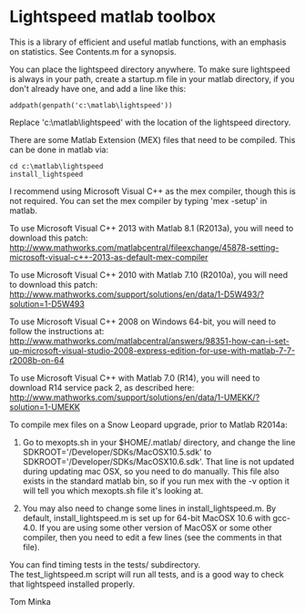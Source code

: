 Lightspeed matlab toolbox
=========================

This is a library of efficient and useful matlab functions, with an
emphasis on statistics.
See Contents.m for a synopsis.

You can place the lightspeed directory anywhere.
To make sure lightspeed is always in your path, create a startup.m
file in your matlab directory, if you don't already have one, and add
a line like this:

    addpath(genpath('c:\matlab\lightspeed'))

Replace 'c:\matlab\lightspeed' with the location of the lightspeed directory.

There are some Matlab Extension (MEX) files that need to be compiled.
This can be done in matlab via:

    cd c:\matlab\lightspeed
    install_lightspeed

I recommend using Microsoft Visual C++ as the mex compiler, though this is not required.  You can set the mex compiler by typing 'mex -setup' in matlab.

To use Microsoft Visual C++ 2013 with Matlab 8.1 (R2013a), you will need to download this patch:
http://www.mathworks.com/matlabcentral/fileexchange/45878-setting-microsoft-visual-c++-2013-as-default-mex-compiler

To use Microsoft Visual C++ 2010 with Matlab 7.10 (R2010a), you will need to download this patch:
http://www.mathworks.com/support/solutions/en/data/1-D5W493/?solution=1-D5W493

To use Microsoft Visual C++ 2008 on Windows 64-bit, you will need to follow the instructions at:
http://www.mathworks.com/matlabcentral/answers/98351-how-can-i-set-up-microsoft-visual-studio-2008-express-edition-for-use-with-matlab-7-7-r2008b-on-64

To use Microsoft Visual C++ with Matlab 7.0 (R14), you will need to download 
R14 service pack 2, as described here:
http://www.mathworks.com/support/solutions/en/data/1-UMEKK/?solution=1-UMEKK

To compile mex files on a Snow Leopard upgrade, prior to Matlab R2014a:

1. Go to mexopts.sh in your $HOME/.matlab/ directory, and change the line SDKROOT='/Developer/SDKs/MacOSX10.5.sdk' to SDKROOT='/Developer/SDKs/MacOSX10.6.sdk'. That line is not updated during updating mac OSX, so you need to do manually. This file also exists in the standard matlab bin, so if you run mex with the -v option it will tell you which mexopts.sh file it's looking at.

2. You may also need to change some lines in install_lightspeed.m.  By default, install_lightspeed.m is set up for 64-bit MacOSX 10.6 with gcc-4.0.  If you are using some other version of MacOSX or some other compiler, then you need to edit a few lines (see the comments in that file).

You can find timing tests in the tests/ subdirectory.  
The test_lightspeed.m script will run all tests, and is a good way to check 
that lightspeed installed properly.


Tom Minka
